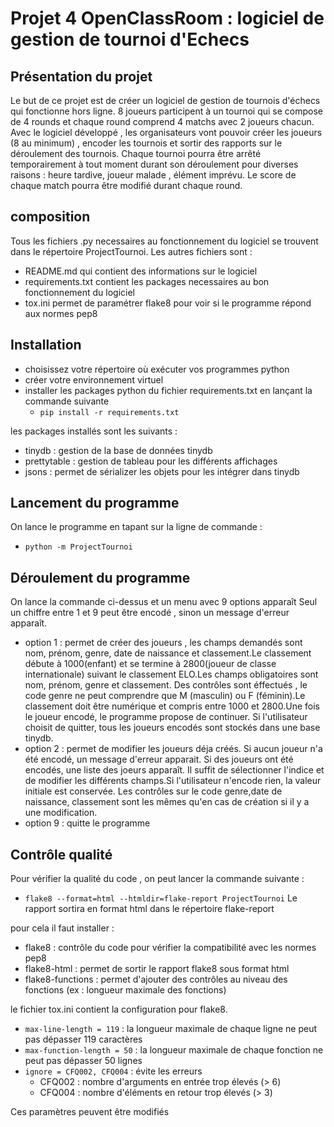 # Projet 4 OpenClassRoom : logiciel de gestion de tournoi d'Echecs
## Présentation du projet
Le but de ce projet est de créer un logiciel de gestion de tournois d'échecs qui fonctionne hors ligne.
8 joueurs participent à un tournoi qui se compose de 4 rounds et chaque round comprend 4 matchs avec 2 joueurs chacun.
Avec le logiciel développé , les organisateurs vont pouvoir créer les joueurs (8 au minimum) , encoder les tournois et
sortir des rapports sur le déroulement des tournois.
Chaque tournoi pourra être arrêté temporairement à tout moment durant son déroulement pour diverses raisons : heure tardive, 
joueur malade , élément imprévu.
Le score de chaque match pourra être modifié durant chaque round.

## composition
Tous les fichiers .py necessaires au fonctionnement du logiciel se trouvent dans le répertoire ProjectTournoi.
Les autres fichiers sont :
- README.md qui contient des informations sur le logiciel
- requirements.txt contient les packages necessaires au bon fonctionnement du logiciel
- tox.ini permet de paramétrer flake8 pour voir si le programme répond aux normes pep8

## Installation
- choisissez votre répertoire où exécuter vos programmes python
- créer votre environnement virtuel
- installer les packages python du fichier requirements.txt en lançant la commande suivante 
  - `pip install -r requirements.txt`

les packages installés sont les suivants :
- tinydb : gestion de la base de données tinydb
- prettytable : gestion de tableau pour les différents affichages
- jsons : permet de sérializer les objets pour les intégrer dans tinydb

## Lancement du programme
On lance le programme en tapant sur la ligne de commande :
- `python -m ProjectTournoi`

## Déroulement du programme
On lance la commande ci-dessus et un menu avec 9 options apparaît
Seul un chiffre entre 1 et 9 peut être encodé , sinon un message d'erreur apparaît.
- option 1 : permet de créer des joueurs , les champs demandés sont nom, prénom, genre, date de naissance et classement.Le classement débute à 1000(enfant) et se termine à 2800(joueur de classe internationale) suivant le classement ELO.Les champs obligatoires sont nom, prénom, genre et classement. Des contrôles sont éffectués , le code genre ne peut comprendre que M (masculin) ou F (féminin).Le classement doit être numérique et compris entre 1000 et 2800.Une fois le joueur encodé, le programme propose de continuer. Si l'utilisateur choisit de quitter, tous les joueurs encodés sont stockés dans une base tinydb.
- option 2 : permet de modifier les joueurs déja créés. Si aucun joueur n'a été encodé, un message d'erreur apparait. Si des joueurs ont été encodés, une liste des joeurs apparaît. Il suffit de sélectionner l'indice et de modifier les différents champs.Si l'utilisateur n'encode rien, la valeur initiale est conservée. Les contrôles sur le code genre,date de naissance, classement sont les mêmes qu'en cas de création si il y a une modification.
- option 9 : quitte le programme

## Contrôle qualité
Pour vérifier la qualité du code , on peut lancer la commande suivante :
- `flake8 --format=html --htmldir=flake-report ProjectTournoi`
Le rapport sortira en format html dans le répertoire flake-report

pour cela il faut installer :
- flake8 : contrôle du code pour vérifier la compatibilité avec les normes pep8
- flake8-html : permet de sortir le rapport flake8 sous format html
- flake8-functions : permet d'ajouter des contrôles au niveau des fonctions (ex : longueur maximale des fonctions)

le fichier tox.ini contient la configuration pour flake8.
- `max-line-length = 119` : la longueur maximale de chaque ligne ne peut pas dépasser 119 caractères
- `max-function-length = 50` : la longueur maximale de chaque fonction ne peut pas dépasser 50 lignes
- `ignore = CFQ002, CFQ004` : évite les erreurs
  - CFQ002 : nombre d'arguments en entrée trop élevés (> 6)
  - CFQ004 : nombre d'éléments en retour trop élevés (> 3)

Ces paramètres peuvent être modifiés



